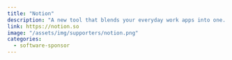```yaml
---
title: "Notion"
description: "A new tool that blends your everyday work apps into one. It's the all-in-one workspace for you and your team."
link: https://notion.so
image: "/assets/img/supporters/notion.png"
categories:
  - software-sponsor
---
```

